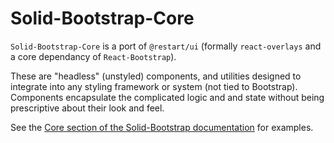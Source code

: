 # Solid-Bootstrap-Core

`Solid-Bootstrap-Core` is a port of `@restart/ui` (formally `react-overlays` and a core dependancy of `React-Bootstrap`).

These are "headless" (unstyled) components, and utilities designed to integrate into any styling framework or system (not tied to Bootstrap). Components encapsulate the complicated logic and and state without being prescriptive about their look and feel.

See the [Core section of the Solid-Bootstrap documentation](https://solid-libs.github.io/solid-bootstrap/#/core/overview) for examples.
